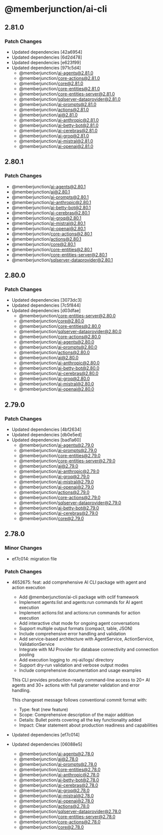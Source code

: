 # @memberjunction/ai-cli

## 2.81.0

### Patch Changes

- Updated dependencies [42a6954]
- Updated dependencies [6d2d478]
- Updated dependencies [e623f99]
- Updated dependencies [971c5d4]
  - @memberjunction/ai-agents@2.81.0
  - @memberjunction/core-actions@2.81.0
  - @memberjunction/core@2.81.0
  - @memberjunction/core-entities@2.81.0
  - @memberjunction/core-entities-server@2.81.0
  - @memberjunction/sqlserver-dataprovider@2.81.0
  - @memberjunction/ai-prompts@2.81.0
  - @memberjunction/actions@2.81.0
  - @memberjunction/ai@2.81.0
  - @memberjunction/ai-anthropic@2.81.0
  - @memberjunction/ai-betty-bot@2.81.0
  - @memberjunction/ai-cerebras@2.81.0
  - @memberjunction/ai-groq@2.81.0
  - @memberjunction/ai-mistral@2.81.0
  - @memberjunction/ai-openai@2.81.0

## 2.80.1

### Patch Changes

- @memberjunction/ai-agents@2.80.1
- @memberjunction/ai@2.80.1
- @memberjunction/ai-prompts@2.80.1
- @memberjunction/ai-anthropic@2.80.1
- @memberjunction/ai-betty-bot@2.80.1
- @memberjunction/ai-cerebras@2.80.1
- @memberjunction/ai-groq@2.80.1
- @memberjunction/ai-mistral@2.80.1
- @memberjunction/ai-openai@2.80.1
- @memberjunction/core-actions@2.80.1
- @memberjunction/actions@2.80.1
- @memberjunction/core@2.80.1
- @memberjunction/core-entities@2.80.1
- @memberjunction/core-entities-server@2.80.1
- @memberjunction/sqlserver-dataprovider@2.80.1

## 2.80.0

### Patch Changes

- Updated dependencies [3073dc3]
- Updated dependencies [7c5f844]
- Updated dependencies [d03dfae]
  - @memberjunction/core-entities-server@2.80.0
  - @memberjunction/core@2.80.0
  - @memberjunction/core-entities@2.80.0
  - @memberjunction/sqlserver-dataprovider@2.80.0
  - @memberjunction/core-actions@2.80.0
  - @memberjunction/ai-agents@2.80.0
  - @memberjunction/ai-prompts@2.80.0
  - @memberjunction/actions@2.80.0
  - @memberjunction/ai@2.80.0
  - @memberjunction/ai-anthropic@2.80.0
  - @memberjunction/ai-betty-bot@2.80.0
  - @memberjunction/ai-cerebras@2.80.0
  - @memberjunction/ai-groq@2.80.0
  - @memberjunction/ai-mistral@2.80.0
  - @memberjunction/ai-openai@2.80.0

## 2.79.0

### Patch Changes

- Updated dependencies [4bf2634]
- Updated dependencies [db0e5ed]
- Updated dependencies [bad1a60]
  - @memberjunction/ai-agents@2.79.0
  - @memberjunction/ai-prompts@2.79.0
  - @memberjunction/core-entities@2.79.0
  - @memberjunction/core-entities-server@2.79.0
  - @memberjunction/ai@2.79.0
  - @memberjunction/ai-anthropic@2.79.0
  - @memberjunction/ai-groq@2.79.0
  - @memberjunction/ai-mistral@2.79.0
  - @memberjunction/ai-openai@2.79.0
  - @memberjunction/actions@2.79.0
  - @memberjunction/core-actions@2.79.0
  - @memberjunction/sqlserver-dataprovider@2.79.0
  - @memberjunction/ai-betty-bot@2.79.0
  - @memberjunction/ai-cerebras@2.79.0
  - @memberjunction/core@2.79.0

## 2.78.0

### Minor Changes

- ef7c014: migration file

### Patch Changes

- 4652675: feat: add comprehensive AI CLI package with agent and action execution

  - Add @memberjunction/ai-cli package with oclif framework
  - Implement agents:list and agents:run commands for AI agent execution
  - Implement actions:list and actions:run commands for action execution
  - Add interactive chat mode for ongoing agent conversations
  - Support multiple output formats (compact, table, JSON)
  - Include comprehensive error handling and validation
  - Add service-based architecture with AgentService, ActionService, ValidationService
  - Integrate with MJ Provider for database connectivity and connection pooling
  - Add execution logging to .mj-ai/logs/ directory
  - Support dry-run validation and verbose output modes
  - Include comprehensive documentation and usage examples

  This CLI provides production-ready command-line access to 20+ AI agents and 30+ actions with full
  parameter validation and error handling.

  This changeset message follows conventional commit format with:

  - Type: feat (new feature)
  - Scope: Comprehensive description of the major addition
  - Details: Bullet points covering all the key functionality added
  - Impact: Clear statement about production readiness and capabilities

- Updated dependencies [ef7c014]
- Updated dependencies [06088e5]
  - @memberjunction/ai-agents@2.78.0
  - @memberjunction/ai@2.78.0
  - @memberjunction/ai-prompts@2.78.0
  - @memberjunction/core-entities@2.78.0
  - @memberjunction/ai-anthropic@2.78.0
  - @memberjunction/ai-betty-bot@2.78.0
  - @memberjunction/ai-cerebras@2.78.0
  - @memberjunction/ai-groq@2.78.0
  - @memberjunction/ai-mistral@2.78.0
  - @memberjunction/ai-openai@2.78.0
  - @memberjunction/actions@2.78.0
  - @memberjunction/sqlserver-dataprovider@2.78.0
  - @memberjunction/core-entities-server@2.78.0
  - @memberjunction/core-actions@2.78.0
  - @memberjunction/core@2.78.0
